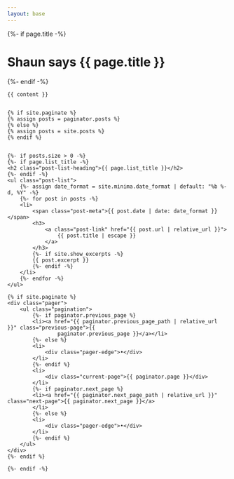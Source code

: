 ```yaml
---
layout: base
---
```


<div class="home">
    {%- if page.title -%}
    <h1 class="page-heading">Shaun says {{ page.title }}</h1>
    {%- endif -%}

    {{ content }}


    {% if site.paginate %}
    {% assign posts = paginator.posts %}
    {% else %}
    {% assign posts = site.posts %}
    {% endif %}


    {%- if posts.size > 0 -%}
    {%- if page.list_title -%}
    <h2 class="post-list-heading">{{ page.list_title }}</h2>
    {%- endif -%}
    <ul class="post-list">
        {%- assign date_format = site.minima.date_format | default: "%b %-d, %Y" -%}
        {%- for post in posts -%}
        <li>
            <span class="post-meta">{{ post.date | date: date_format }}</span>
            <h3>
                <a class="post-link" href="{{ post.url | relative_url }}">
                    {{ post.title | escape }}
                </a>
            </h3>
            {%- if site.show_excerpts -%}
            {{ post.excerpt }}
            {%- endif -%}
        </li>
        {%- endfor -%}
    </ul>

    {% if site.paginate %}
    <div class="pager">
        <ul class="pagination">
            {%- if paginator.previous_page %}
            <li><a href="{{ paginator.previous_page_path | relative_url }}" class="previous-page">{{
                    paginator.previous_page }}</a></li>
            {%- else %}
            <li>
                <div class="pager-edge">•</div>
            </li>
            {%- endif %}
            <li>
                <div class="current-page">{{ paginator.page }}</div>
            </li>
            {%- if paginator.next_page %}
            <li><a href="{{ paginator.next_page_path | relative_url }}" class="next-page">{{ paginator.next_page }}</a>
            </li>
            {%- else %}
            <li>
                <div class="pager-edge">•</div>
            </li>
            {%- endif %}
        </ul>
    </div>
    {%- endif %}

    {%- endif -%}

</div>